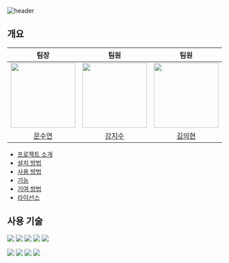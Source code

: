 ![header](https://capsule-render.vercel.app/api?type=waving&color=4F89F8&height=230&text=GEO&fontColor=ffffff&fontAlignY=40&fontSize=90&animation=fadeIn)

## 개요
| 팀장 | 팀원 | 팀원 |
|:----:|:----:|:----:|
|<img width=150 src="https://avatars.githubusercontent.com/u/96676715?v=4" />|<img width=150 src="https://avatars.githubusercontent.com/u/96802515?v=4"/>|<img width=150 src="https://avatars.githubusercontent.com/u/125240447?v=4">|
|[문수연](https://github.com/March23Moon)|[강지수](https://github.com/JISO0O0O)|[김의현](https://github.com/UiHyeon-Kim)|

- [프로젝트 소개](#프로젝트-소개)
- [설치 방법](#설치-방법)
- [사용 방법](#사용-방법)
- [기능](#기능)
- [기여 방법](#기여-방법)
- [라이선스](#라이선스)


<p align="center">
  <h2> 사용 기술</h2>
  
  <img src="https://img.shields.io/badge/Kotlin-7F52FF.svg?style=flat-square&logo=kotlin&logoColor=FFFFFF" /> <img src="https://img.shields.io/badge/Java-ED8B00.svg?style=flat-square&logo=java&logoColor=000000" /> <img src="https://img.shields.io/badge/FileZilla-BF0000.svg?style=flat-square&logo=filezilla&logoColor=000000" /> <img src="https://img.shields.io/badge/PHP-777BB4.svg?style=flat-square&logo=php&logoColor=FFFFFF" /> <img src="https://img.shields.io/badge/NGINX-009639.svg?style=flat-square&logo=nginx&logoColor=FFFFFF" /> 
  
  <img src="https://img.shields.io/badge/AmazonEC2-FF9900.svg?style=flat-square&logo=AmazonEC2&logoColor=FFFFFF" /> <img src="https://img.shields.io/badge/MySQL-4479A1.svg?style=flat-square&logo=MySQL&logoColor=FFFFFF" /> <img src="https://img.shields.io/badge/AndroidStudio-34A853.svg?style=flat-square&logo=Android&logoColor=FFFFFF" /> <img src="https://img.shields.io/badge/Gemini-8E75B2.svg?style=flat-square&logo=googlegemini&logoColor=FFFFFF" /> 


</p>

